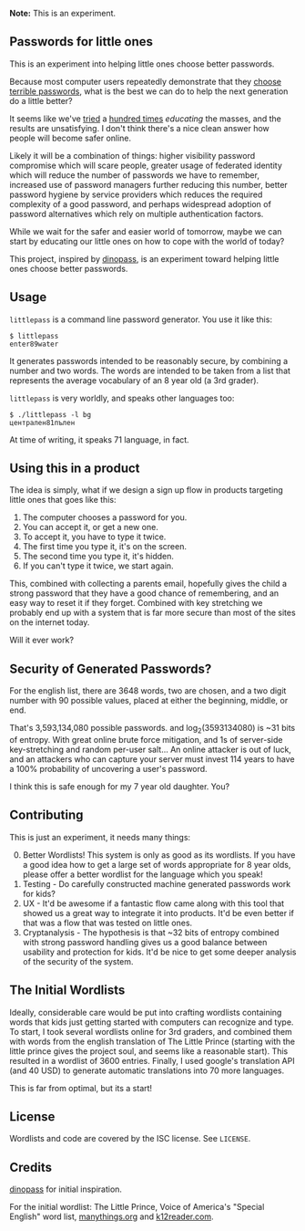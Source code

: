 **Note:** This is an experiment.

## Passwords for little ones

This is an experiment into helping little ones choose better passwords.

Because most computer users repeatedly demonstrate that they [choose terrible passwords][], what is the best we can do to help the next generation do a little better?

It seems like we've [tried][] a [hundred times][] *educating* the masses, and the results are unsatisfying.
I don't think there's a nice clean answer how people will become safer online.

  [tried]: http://www.youtube.com/watch?v=COU5T-Wafa4
  [hundred times]: https://www.google.com/search?q=better+passwords

Likely it will be a combination of things:
higher visibility password compromise which will scare people,
greater usage of federated identity which will reduce the number of passwords we have to remember,
increased use of password managers further reducing this number,
better password hygiene by service providers which reduces the required complexity of a good password,
and perhaps widespread adoption of password alternatives which rely on multiple authentication factors.

While we wait for the safer and easier world of tomorrow, maybe we can start by educating our little ones on how to cope with the world of today?

This project, inspired by [dinopass][], is an experiment toward helping little ones choose better passwords.

 [choose terrible passwords]: https://xato.net/passwords/more-top-worst-passwords/
 [dinopass]: http://http://www.dinopass.com/

## Usage

`littlepass` is a command line password generator.  You use it like this:

    $ littlepass
    enter89water

It generates passwords intended to be reasonably secure, by combining a number and
two words.  The words are intended to be taken from a list that represents the
average vocabulary of an 8 year old (a 3rd grader).

`littlepass` is very worldly, and speaks other languages too:

    $ ./littlepass -l bg
    централен81пълен

At time of writing, it speaks 71 language, in fact.

## Using this in a product

The idea is simply, what if we design a sign up flow in products targeting little ones that goes like this:

1. The computer chooses a password for you.
2. You can accept it, or get a new one.
3. To accept it, you have to type it twice.
4. The first time you type it, it's on the screen.
5. The second time you type it, it's hidden.
6. If you can't type it twice, we start again.

This, combined with collecting a parents email, hopefully gives the child a
strong password that they have a good chance of remembering, and an easy way to reset it if they forget.  Combined with key stretching we probably end up with a system that is far more secure than most of the sites on the internet today.

Will it ever work?

## Security of Generated Passwords?

For the english list, there are 3648 words, two are chosen, and a two digit number with
90 possible values, placed at either the beginning, middle, or end.

That's 3,593,134,080 possible passwords.  and log<sub>2</sub>(3593134080) is ~31 bits of entropy.  With great online brute force mitigation, and 1s of server-side key-stretching and random per-user salt... An online attacker is out of luck, and an attackers who can capture your server must invest 114 years to have a 100% probability of uncovering a user's password.

I think this is safe enough for my 7 year old daughter.  You?

## Contributing

This is just an experiment, it needs many things:

0. Better Wordlists!  This system is only as good as its wordlists.  If you
   have a good idea how to get a large set of words appropriate for 8 year olds,
   please offer a better wordlist for the language which you speak!
1. Testing - Do carefully constructed machine generated passwords work for kids?
2. UX - It'd be awesome if a fantastic flow came along with this tool that showed
   us a great way to integrate it into products.  It'd be even better if that was
   a flow that was tested on little ones.
3. Cryptanalysis - The hypothesis is that ~32 bits of entropy combined with strong
   password handling gives us a good balance between usability and protection for
   kids.  It'd be nice to get some deeper analysis of the security of the system.

## The Initial Wordlists

Ideally, considerable care would be put into crafting wordlists containing words
that kids just getting started with computers can recognize and type.  To start,
I took several wordlists online for 3rd graders, and combined them with words from
the english translation of The Little Prince (starting with the little prince gives
the project soul, and seems like a reasonable start).  This resulted in a wordlist
of 3600 entries.  Finally, I used google's translation API (and 40 USD) to generate
automatic translations into 70 more languages.

This is far from optimal, but its a start!

## License

Wordlists and code are covered by the ISC license.  See `LICENSE`.

## Credits

[dinopass][] for initial inspiration.

For the initial wordlist: The Little Prince, Voice of America's "Special English" word list, [manythings.org][] and [k12reader.com][].

 [manythings.org]: http://www.manythings.org
 [k12reader.com]: http://www.k12reader.com
